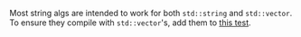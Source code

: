 Most string algs are intended to work for both `std::string` and `std::vector`. To ensure they compile with `std::vector`'s, add them to [this test](../../tests/library_checker_aizu_tests/handmade_tests/string_with_vector.test.cpp).
